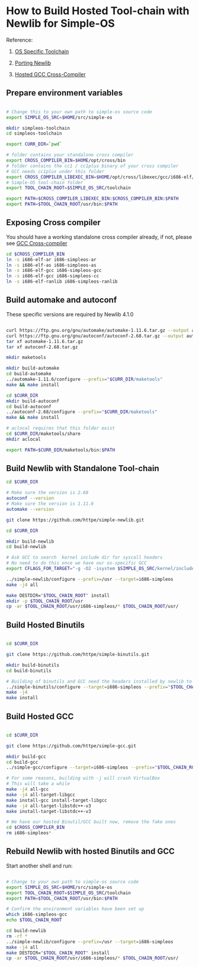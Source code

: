 # How to Build Hosted Tool-chain with Newlib for Simple-OS

Reference:

1. [OS Specific Toolchain](https://wiki.osdev.org/OS_Specific_Toolchain)

1. [Porting Newlib](https://wiki.osdev.org/Porting_Newlib)

1. [Hosted GCC Cross-Compiler](https://wiki.osdev.org/Hosted_GCC_Cross-Compiler)

## Prepare environment variables

```bash

# Change this to your own path to simple-os source code
export SIMPLE_OS_SRC=$HOME/src/simple-os

mkdir simpleos-toolchain
cd simpleos-toolchain

export CURR_DIR=`pwd`

# folder contains your standalone cross compiler
export CROSS_COMPILER_BIN=$HOME/opt/cross/bin
# folder contains the cc1 / cc1plus binary of your cross compiler
# GCC needs cc1plus under this folder
export CROSS_COMPILER_LIBEXEC_BIN=$HOME/opt/cross/libexec/gcc/i686-elf/10.2.0
# Simple-OS tool-chain folder
export TOOL_CHAIN_ROOT=$SIMPLE_OS_SRC/toolchain

export PATH=$CROSS_COMPILER_LIBEXEC_BIN:$CROSS_COMPILER_BIN:$PATH
export PATH=$TOOL_CHAIN_ROOT/usr/bin:$PATH

```

## Exposing Cross compiler

You should have a working standalone cross compiler already, if not, please see [GCC Cross-compiler](https://wiki.osdev.org/GCC_Cross-Compiler)

```bash
cd $CROSS_COMPILER_BIN
ln -s i686-elf-ar i686-simpleos-ar
ln -s i686-elf-as i686-simpleos-as
ln -s i686-elf-gcc i686-simpleos-gcc
ln -s i686-elf-gcc i686-simpleos-cc
ln -s i686-elf-ranlib i686-simpleos-ranlib

```

## Build automake and autoconf

These specific versions are required by Newlib 4.1.0

```bash

curl https://ftp.gnu.org/gnu/automake/automake-1.11.6.tar.gz --output automake-1.11.6.tar.gz
curl https://ftp.gnu.org/gnu/autoconf/autoconf-2.68.tar.gz --output autoconf-2.68.tar.gz
tar xf automake-1.11.6.tar.gz
tar xf autoconf-2.68.tar.gz

mkdir maketools

mkdir build-automake
cd build-automake
../automake-1.11.6/configure --prefix="$CURR_DIR/maketools"
make && make install

cd $CURR_DIR
mkdir build-autoconf
cd build-autoconf
../autoconf-2.68/configure --prefix="$CURR_DIR/maketools"
make && make install

# aclocal requires that this folder exist
cd $CURR_DIR/maketools/share
mkdir aclocal

export PATH=$CURR_DIR/maketools/bin:$PATH

```

## Build Newlib with Standalone Tool-chain

```bash
cd $CURR_DIR

# Make sure the version is 2.68
autoconf --version
# Make sure the version is 1.11.6
automake --version

git clone https://github.com/httpe/simple-newlib.git

cd $CURR_DIR

mkdir build-newlib
cd build-newlib

# Ask GCC to search  kernel include dir for syscall headers
# No need to do this once we have our os-specific GCC
export CFLAGS_FOR_TARGET="-g -O2 -isystem $SIMPLE_OS_SRC/kernel/include"

../simple-newlib/configure --prefix=/usr --target=i686-simpleos
make -j4 all

make DESTDIR="$TOOL_CHAIN_ROOT" install
mkdir -p $TOOL_CHAIN_ROOT/usr
cp -ar $TOOL_CHAIN_ROOT/usr/i686-simpleos/* $TOOL_CHAIN_ROOT/usr/

```

## Build Hosted Binutils

```bash

cd $CURR_DIR

git clone https://github.com/httpe/simple-binutils.git

mkdir build-binutils
cd build-binutils

# Building of binutils and GCC need the headers installed by newlib to the TOOL_CHAIN_ROOT
../simple-binutils/configure --target=i686-simpleos --prefix="$TOOL_CHAIN_ROOT/usr" --with-sysroot="$TOOL_CHAIN_ROOT" --disable-werror
make -j4
make install

```

## Build Hosted GCC

```bash

cd $CURR_DIR

git clone https://github.com/httpe/simple-gcc.git

mkdir build-gcc
cd build-gcc
../simple-gcc/configure --target=i686-simpleos --prefix="$TOOL_CHAIN_ROOT/usr" --with-sysroot="$TOOL_CHAIN_ROOT" --enable-languages=c,c++

# For some reasons, building with -j will crash VirtualBox
# This will take a while
make -j4 all-gcc
make -j4 all-target-libgcc
make install-gcc install-target-libgcc
make -j4 all-target-libstdc++-v3
make install-target-libstdc++-v3

# We have our hosted Binutil/GCC built now, remove the fake ones
cd $CROSS_COMPILER_BIN
rm i686-simpleos*

```

## Rebuild Newlib with hosted Binutils and GCC

Start another shell and run:

```bash

# Change to your own path to simple-os source code
export SIMPLE_OS_SRC=$HOME/src/simple-os
export TOOL_CHAIN_ROOT=$SIMPLE_OS_SRC/toolchain
export PATH=$TOOL_CHAIN_ROOT/usr/bin:$PATH

# Confirm the environment variables have been set up
which i686-simpleos-gcc
echo $TOOL_CHAIN_ROOT

cd build-newlib
rm -rf *
../simple-newlib/configure --prefix=/usr --target=i686-simpleos
make -j4 all
make DESTDIR="$TOOL_CHAIN_ROOT" install
cp -ar $TOOL_CHAIN_ROOT/usr/i686-simpleos/* $TOOL_CHAIN_ROOT/usr/

```

